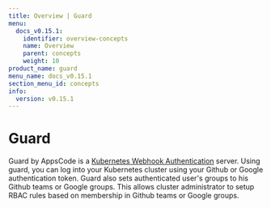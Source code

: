 ```yaml
---
title: Overview | Guard
menu:
  docs_v0.15.1:
    identifier: overview-concepts
    name: Overview
    parent: concepts
    weight: 10
product_name: guard
menu_name: docs_v0.15.1
section_menu_id: concepts
info:
  version: v0.15.1
---
```


# Guard

 Guard by AppsCode is a [Kubernetes Webhook Authentication](https://kubernetes.io/docs/admin/authentication/#webhook-token-authentication) server. Using guard, you can log into your Kubernetes cluster using your Github or Google authentication token. Guard also sets authenticated user's groups to his Github teams or Google groups. This allows cluster administrator to setup RBAC rules based on membership in Github teams or Google groups.
